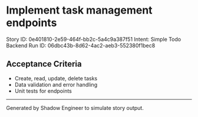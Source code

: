 # Implement task management endpoints

Story ID: 0e401810-2e59-464f-bb2c-5a4c9a387f51
Intent: Simple Todo Backend
Run ID: 06dbc43b-8d62-4ac2-aeb3-552380f1bec8

## Acceptance Criteria
- Create, read, update, delete tasks
- Data validation and error handling
- Unit tests for endpoints

---
Generated by Shadow Engineer to simulate story output.
